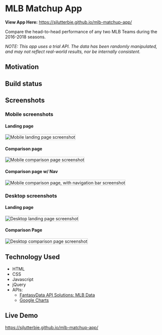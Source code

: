 <style type="text/css">

img {
  border: 1px solid #ccc;
}

</style>


# MLB Matchup App

__View App Here:__ <https://sjlutterbie.github.io/mlb-matchup-app/>

Compare the head-to-head performance of any two MLB Teams during the 2016-2018
seasons.

_NOTE: This app uses a trial API. The data has been randomly manipulated, and
may not reflect real-world results, nor be internally consistent._

## Motivation

## Build status

## Screenshots

### Mobile screenshots

#### Landing page

![Mobile landing page screenshot](screenshots/Mobile_LandingPage.png "Mobile landing page")

#### Comparison page

![Mobile comparison page screenshot](screenshots/Mobile_ComparisonPage.png "Mobile comparison page")

#### Comparison page w/ Nav

![Mobile comparison page, with navigation bar screenshot](screenshots/Mobile_LandingPage.png "Mobile comparison page w/ Nav")

### Desktop screenshots


#### Landing page

![Desktop landing page screenshot](screenshots/Desktop_LandingPage.png "Desktop landing page")

#### Comparison Page

![Desktop comparison page screenshot](screenshots/Desktop_ComparisonPage.png "Desktop comparison page")


## Technology Used

* HTML
* CSS
* Javascript
* jQuery
* APIs:
  * [FantasyData API Solutions: MLB Data](https://developer.fantasydata.com/documentation)
  * [Google Charts](https://developers.google.com/chart/)

## Live Demo

<https://sjlutterbie.github.io/mlb-matchup-app/>